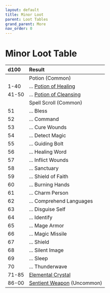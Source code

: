 ```yaml
---
layout: default
title: Minor Loot
parent: Loot Tables
grand_parent: More
nav_order: 0
---
```


# Minor Loot Table

| d100  | Result                                                                         |
| :---- | :----------------------------------------------------------------------------- |
|       | Potion (Common)                                                                |
| 1-40  | ... [Potion of Healing](../../gear/alchemics/potions)              |
| 41-50 | ... [Potion of Cleansing](../../gear/alchemics/potions)            |
|       | Spell Scroll (Common)                                                          |
| 51    | ... Bless                                                                      |
| 52    | ... Command                                                                    |
| 53    | ... Cure Wounds                                                                |
| 54    | ... Detect Magic                                                               |
| 55    | ... Guiding Bolt                                                               |
| 56    | ... Healing Word                                                               |
| 57    | ... Inflict Wounds                                                             |
| 58    | ... Sanctuary                                                                  |
| 59    | ... Shield of Faith                                                            |
| 60    | ... Burning Hands                                                              |
| 61    | ... Charm Person                                                               |
| 62    | ... Comprehend Languages                                                       |
| 63    | ... Disguise Self                                                              |
| 64    | ... Identify                                                                   |
| 65    | ... Mage Armor                                                                 |
| 66    | ... Magic Missile                                                              |
| 67    | ... Shield                                                                     |
| 68    | ... Silent Image                                                               |
| 69    | ... Sleep                                                                      |
| 70    | ... Thunderwave                                                                |
| 71-85 | [Elemental Crystal](../../more/city_items/elemental_crystals)                 |
| 86-00 | [Sentient Weapon](../../more/city_items/minor_sentient_weapons.md) (Uncommon) |
